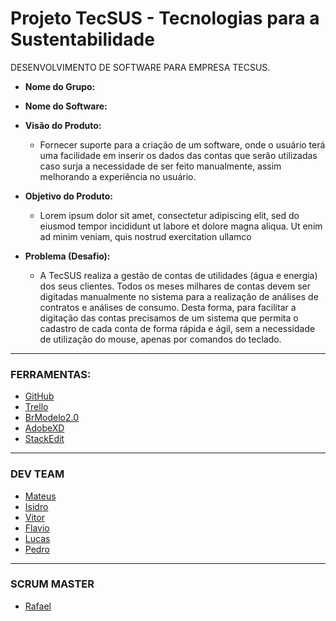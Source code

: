 # Projeto TecSUS - Tecnologias para a Sustentabilidade

DESENVOLVIMENTO DE SOFTWARE PARA EMPRESA TECSUS.

- **Nome do Grupo:** 
- **Nome do Software:** 
- **Visão do Produto:** 
   - Fornecer suporte para a criação de um software, onde o usuário terá uma facilidade em inserir os dados das contas que serão utilizadas caso surja a necessidade de ser feito manualmente, assim melhorando a experiência no usuário.
  
  
 - **Objetivo do Produto:** 
   - Lorem ipsum dolor sit amet, consectetur adipiscing elit, sed do eiusmod tempor incididunt ut labore et dolore magna aliqua. Ut enim ad minim veniam, quis nostrud exercitation ullamco
  
- **Problema (Desafio):** 
	- A TecSUS realiza a gestão de contas de utilidades (água e energia) dos seus clientes. Todos os meses milhares de contas devem ser digitadas manualmente no sistema para a realização de análises de contratos e análises de consumo.
Desta forma, para facilitar a digitação das contas precisamos de um sistema que permita o cadastro de cada conta de forma rápida e ágil, sem a necessidade de utilização do mouse, apenas por comandos do teclado.

---
### FERRAMENTAS:
- [GitHub](https://github.com/mateuscamargo/Roose_App)
- [Trello](https://trello.com/b/oUfxIrLz/app-roose)
- [BrModelo2.0](https://baixe.net/baixar/down4373.html)
- [AdobeXD](https://www.adobe.com/br/products/xd.html)
- [StackEdit]( https://stackedit.io/)
---
### DEV TEAM
- [Mateus](https://github.com/mateuscamargo)
- [Isidro](https://github.com/Isidro013)
- [Vitor](https://github.com/assenvitor)
- [Flavio](https://github.com/twofap2)
- [Lucas](https://github.com/FelipeNunis)
- [Pedro](https://github.com/FelipeNunis)
 ---
### SCRUM MASTER

- [Rafael](github.com/RafaelRCLima)
<!--stackedit_data:
eyJoaXN0b3J5IjpbODMyNjU5OTEwLC0xMTUwMDU0NzE3LC0xNj
kxODMzNDAxLC0xNzExNTk4MjM0LC0xMjAzNDQxODk2XX0=
-->